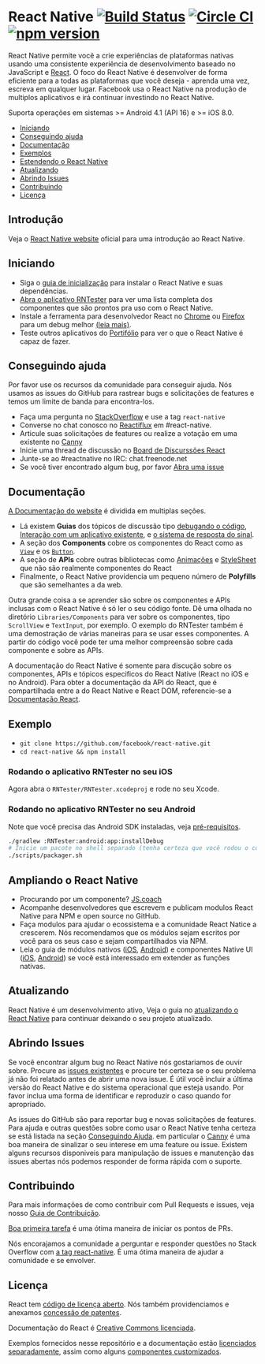 # React Native [![Build Status](https://travis-ci.org/facebook/react-native.svg?branch=master)](https://travis-ci.org/facebook/react-native) [![Circle CI](https://circleci.com/gh/facebook/react-native.svg?style=shield)](https://circleci.com/gh/facebook/react-native) [![npm version](https://badge.fury.io/js/react-native.svg)](https://badge.fury.io/js/react-native)

React Native permite vocẽ a crie experiências de plataformas nativas usando uma consistente experiência de desenvolvimento baseado no JavaScript e [React](https://facebook.github.io/react). O foco do React Native é desenvolver de forma eficiente para a todas as plataformas que você deseja - aprenda uma vez, escreva em qualquer lugar. Facebook usa o React Native na produção de multiplos aplicativos e irá continuar investindo no React Native.

Suporta operações em sistemas >= Android 4.1 (API 16) e >= iOS 8.0. 
 
- [Iniciando](#getting-started-portuguese)
- [Conseguindo ajuda](#getting-help)
- [Documentação](#documentation)
- [Exemplos](#examples)
- [Estendendo o React Native](#extending-react-native)
- [Atualizando](#upgrading)
- [Abrindo Issues](#opening-issues)
- [Contribuindo](#contributing)
- [Licença](#license)

## Introdução

Veja o [React Native website](https://facebook.github.io/react-native/) oficial para uma introdução ao React Native.

## Iniciando

- Siga o [guia de inicialização](https://facebook.github.io/react-native/docs/getting-started.html) para instalar o React Native e suas dependências.
- [Abra o aplicativo RNTester](#examples) para ver uma lista completa dos componentes que  são prontos pra uso com o React Native.
- Instale a ferramenta para desenvolvedor React no [Chrome](https://chrome.google.com/webstore/detail/react-developer-tools/fmkadmapgofadopljbjfkapdkoienihi) ou [Firefox](https://addons.mozilla.org/firefox/addon/react-devtools/) para um debug melhor [(leia mais)](https://facebook.github.io/react-native/docs/debugging.html).
- Teste outros aplicativos do [Portifólio](https://facebook.github.io/react-native/showcase.html) para ver o que o React Native é capaz de fazer.

## Conseguindo ajuda

Por favor use os recursos da comunidade para conseguir ajuda. Nós usamos as issues do GitHub para rastrear bugs e solicitações de features e temos um limite de banda para encontra-los.

- Faça uma pergunta no [StackOverflow](https://stackoverflow.com/) e use a tag `react-native`
- Converse no chat conosco no [Reactiflux](https://discord.gg/0ZcbPKXt5bWJVmUY) em #react-native.
- Articule suas solicitações de features ou realize a votação em uma existente no [Canny](https://react-native.canny.io/feature-requests)
- Inicie uma thread de discussão no [Board de Discurssões React](https://discuss.reactjs.org/)
- Junte-se ao #reactnative no IRC: chat.freenode.net
- Se você tiver encontrado algum bug, por favor [Abra uma issue](#opening-issues)

## Documentação

[A Documentação do website](https://facebook.github.io/react-native/docs/) é dividida em multiplas seções.

- Lá existem **Guias** dos tópicos de discussão tipo [debugando o código](https://facebook.github.io/react-native/docs/debugging.html), [Interação com um aplicativo existente](https://facebook.github.io/react-native/docs/integration-with-existing-apps.html), e [o sistema de resposta do sinal](https://facebook.github.io/react-native/docs/gesture-responder-system.html).
- A seção dos **Components** cobre os componentes do React como as [`View`](https://facebook.github.io/react-native/docs/view.html) e os [`Button`](https://facebook.github.io/react-native/docs/button.html).
- A seção de **APIs** cobre outras bibliotecas como [Animações](https://facebook.github.io/react-native/docs/animated.html) e [StyleSheet](https://facebook.github.io/react-native/docs/stylesheet.html)  que não são realmente componentes do React
- Finalmente, o React Native providencia um pequeno número de **Polyfills** que são semelhantes a da web.

Outra grande coisa a se aprender são sobre os componentes e APIs inclusas com o React Native é só ler o seu código fonte. Dê uma olhada no diretório `Libraries/Components` para ver sobre os componentes, tipo `ScrollView` e `TextInput`, por exemplo. O exemplo do RNTester também é uma demostração de várias maneiras para se usar esses componentes. A partir do código você pode ter uma melhor compreensão sobre cada componente e sobre as APIs.

A documentação do React Native é somente para discução sobre os componentes, APIs e tópicos especificos do React Native (React no iOS e no Android). Para obter a documentação da API do React, que é compartilhada entre a do React Native e React DOM, referencie-se a [Documentação React](https://facebook.github.io/react/).


## Exemplo

- `git clone https://github.com/facebook/react-native.git`
- `cd react-native && npm install`

### Rodando o aplicativo RNTester no seu iOS

Agora abra o `RNTester/RNTester.xcodeproj` e rode no seu Xcode.

### Rodando no aplicativo RNTester no seu Android

Note que você precisa das Android SDK instaladas, veja [pré-requisitos](https://github.com/facebook/react-native/blob/master/ReactAndroid/README.md#prerequisites).

```bash
./gradlew :RNTester:android:app:installDebug
# Inicie um pacote no shell separado (tenha certeza que você rodou o comando npm install):
./scripts/packager.sh
```
## Ampliando o React Native

- Procurando por um componente? [JS.coach](https://js.coach/react-native)
- Acompanhe desenvolvedores que escrevem e publicam modulos React Native para NPM e open source no GitHub.
- Faça modulos para ajudar o ecossistema e a comunidade React Natice a crescerem. Nós recomendamos que os módulos sejam escritos por você para os seus caso e sejam compartilhados via NPM.
- Leia o guia de módulos nativos ([iOS](https://facebook.github.io/react-native/docs/native-modules-ios.html), [Android](https://facebook.github.io/react-native/docs/native-modules-android.html)) e componentes Native UI ([iOS](https://facebook.github.io/react-native/docs/native-components-ios.html), [Android](https://facebook.github.io/react-native/docs/native-components-android.html)) se você está interessado em extender as funções nativas.

## Atualizando

React Native é um desenvolvimento ativo, Veja o guia no [atualizando o React Native](https://facebook.github.io/react-native/docs/upgrading.html) para continuar deixando o seu projeto atualizado.

## Abrindo Issues

Se você encontrar algum bug no React Native nós gostariamos de ouvir sobre. Procure as [issues existentes](https://github.com/facebook/react-native/issues) e procure ter certeza se o seu problema já não foi relatado antes de abrir uma nova issue. É útil você incluir a última versão do React Native e do sistema operacional que esteja usando. Por favor inclua uma forma de identificar e reproduzir o caso quando for apropriado.

As issues do GitHub são para reportar bug e novas solicitações de features. Para ajuda e outras questões sobre como usar o React Native tenha certeza se está listada na seção [Conseguindo Ajuda](#getting-help). em particular o [Canny](https://react-native.canny.io/feature-requests) é uma boa maneira de sinalizar o seu interese em uma feature ou issue. Existem alguns recursos disponiveis para manipulação de issues e manutenção das issues abertas nós podemos responder de forma rápida com o suporte.

## Contribuindo

Para mais informações de como contribuir com Pull Requests e issues, veja nosso [Guia de Contribuição](https://github.com/facebook/react-native/blob/master/CONTRIBUTING.md).

[Boa primeira tarefa](https://github.com/facebook/react-native/labels/Good%20First%20Task) é uma ótima maneira de iniciar os pontos de PRs.

Nós encorajamos a comunidade a perguntar e responder questões no Stack Overflow com [a tag react-native](https://stackoverflow.com/questions/tagged/react-native). É uma ótima maneira de ajudar a comunidade e se envolver.

## Licença

React tem [código de licença aberto](./LICENSE). Nós também providenciamos e anexamos [concessão de patentes](./PATENTS).

Documentação do React é [Creative Commons licenciada](./LICENSE-docs).

Exemplos fornecidos nesse repositório e a documentação estão [licenciados separadamente](./LICENSE-examples), assim como alguns [componentes customizados](./LICENSE-CustomComponents).
